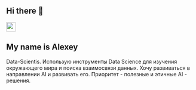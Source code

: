 ## Hi there 👋
 <a href="https://t.me/lewanumber1"><img src="https://static34.tgcnt.ru/posts/_0/ce/ce563528c3fafd881e5535fb79233f1c.jpg" height=25></a> </p>
## My name is Alexey

Data-Scientis.
Использую инструменты Data Science для изучения окружающего мира и поиска взаимосвязи данных.
Хочу развиваться в направлении AI и развивать его.
Приоритет - полезные и этичные AI - решения.
<!--
**trifonovalexey/trifonovalexey** is a ✨ _special_ ✨ repository because its `README.md` (this file) appears on your GitHub profile.

Here are some ideas to get you started:

- 🔭 I’m currently working on ...
- 🌱 I’m currently learning ...
- 👯 I’m looking to collaborate on ...
- 🤔 I’m looking for help with ...
- 💬 Ask me about ...
- 📫 How to reach me: ...
- 😄 Pronouns: ...
- ⚡ Fun fact: ...
-->
